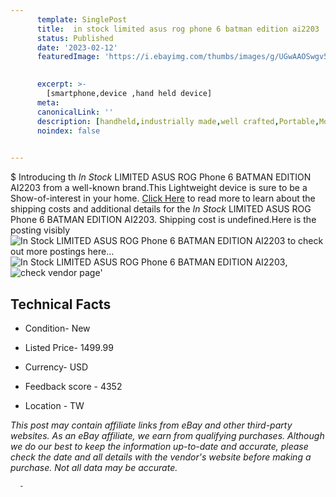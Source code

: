 ```yaml
---
      template: SinglePost
      title:  in stock limited asus rog phone 6 batman edition ai2203
      status: Published
      date: '2023-02-12'
      featuredImage: 'https://i.ebayimg.com/thumbs/images/g/UGwAAOSwgv5jShiB/s-l225.jpg'
       

      excerpt: >-
        [smartphone,device ,hand held device]
      meta:
      canonicalLink: ''
      description: [handheld,industrially made,well crafted,Portable,Mobile,Compact,Convenient,Lightweight,Maneuverable,Man-portable,Miniature,Carriable,Hand-held,Light,Holdable,Transportable,Mobile device,Pocket-sized,On-the-go,Wireless,Cordless,Compact size,Convenient size, smartphone,device ,hand held device]
      noindex: false
      

---
```

$
      Introducing th *In Stock* LIMITED ASUS ROG Phone 6 BATMAN EDITION AI2203 from a well-known brand.This Lightweight device  is sure to be a Show-of-interest in your home. [Click Here](https://www.ebay.com/itm/155206910543?hash=item24230d824f%3Ag%3AUGwAAOSwgv5jShiB&mkevt=1&mkcid=1&mkrid=711-53200-19255-0&campid=%253CePNCampaignId%253E&customid=%253CreferenceId%253E&toolid=10049) to read more to learn about the shipping costs and additional details for the *In Stock* LIMITED ASUS ROG Phone 6 BATMAN EDITION AI2203. Shipping cost is undefined.Here is the posting visibly ![*In Stock* LIMITED ASUS ROG Phone 6 BATMAN EDITION AI2203](https://i.ebayimg.com/thumbs/images/g/UGwAAOSwgv5jShiB/s-l225.jpg) to check out more postings here... ![*In Stock* LIMITED ASUS ROG Phone 6 BATMAN EDITION AI2203](https://i.ebayimg.com/images/g/UGwAAOSwgv5jShiB/s-l1600.jpg), ![check vendor page](https://origin-galleryplus.ebayimg.com/ws/web/155206910543_2_0_1/225x225.jpg,https://origin-galleryplus.ebayimg.com/ws/web/155206910543_3_0_1/225x225.jpg,https://origin-galleryplus.ebayimg.com/ws/web/155206910543_4_0_1/225x225.jpg)'

      

 ## Technical Facts 



     
      

 - Condition- New 


      

 - Listed Price- 1499.99 


      

 - Currency- USD 


      

 - Feedback score - 4352 


      

 - Location - TW 


      
      

 *_This post may contain affiliate links from eBay and other third-party websites. As an eBay affiliate, we earn from qualifying purchases. Although we do our best to keep the information up-to-date and accurate, please check the date and all details with the vendor's website before making a purchase. Not all data may be accurate._*




      -
